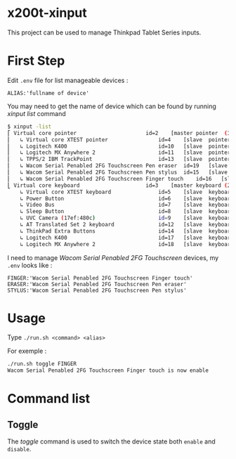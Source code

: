 # x200t-xinput

This project can be used to manage Thinkpad Tablet Series inputs.

# First Step

Edit `.env` file for list manageable devices :

```
ALIAS:'fullname of device'
```
You may need to get the name of device which can be found by running *xinput list* command

```BASH
$ xinput -list
⎡ Virtual core pointer                    	id=2	[master pointer  (3)]
⎜   ↳ Virtual core XTEST pointer              	id=4	[slave  pointer  (2)]
⎜   ↳ Logitech K400                           	id=10	[slave  pointer  (2)]
⎜   ↳ Logitech MX Anywhere 2                  	id=11	[slave  pointer  (2)]
⎜   ↳ TPPS/2 IBM TrackPoint                   	id=13	[slave  pointer  (2)]
⎜   ↳ Wacom Serial Penabled 2FG Touchscreen Pen eraser	id=19	[slave  pointer  (2)]
⎜   ↳ Wacom Serial Penabled 2FG Touchscreen Pen stylus	id=15	[slave  pointer  (2)]
⎜   ↳ Wacom Serial Penabled 2FG Touchscreen Finger touch	id=16	[slave  pointer  (2)]
⎣ Virtual core keyboard                   	id=3	[master keyboard (2)]
    ↳ Virtual core XTEST keyboard             	id=5	[slave  keyboard (3)]
    ↳ Power Button                            	id=6	[slave  keyboard (3)]
    ↳ Video Bus                               	id=7	[slave  keyboard (3)]
    ↳ Sleep Button                            	id=8	[slave  keyboard (3)]
    ↳ UVC Camera (17ef:480c)                  	id=9	[slave  keyboard (3)]
    ↳ AT Translated Set 2 keyboard            	id=12	[slave  keyboard (3)]
    ↳ ThinkPad Extra Buttons                  	id=14	[slave  keyboard (3)]
    ↳ Logitech K400                           	id=17	[slave  keyboard (3)]
    ↳ Logitech MX Anywhere 2                  	id=18	[slave  keyboard (3)]
```

I need to manage *Wacom Serial Penabled 2FG Touchscreen* devices, my `.env` looks like :

```
FINGER:'Wacom Serial Penabled 2FG Touchscreen Finger touch'
ERASER:'Wacom Serial Penabled 2FG Touchscreen Pen eraser'
STYLUS:'Wacom Serial Penabled 2FG Touchscreen Pen stylus'
```

# Usage 

Type `./run.sh <command> <alias>`

For exemple :

```BASH
./run.sh toggle FINGER
Wacom Serial Penabled 2FG Touchscreen Finger touch is now enable
```

# Command list 
## Toggle

The *toggle* command is used to switch the device state both `enable` and `disable`.

